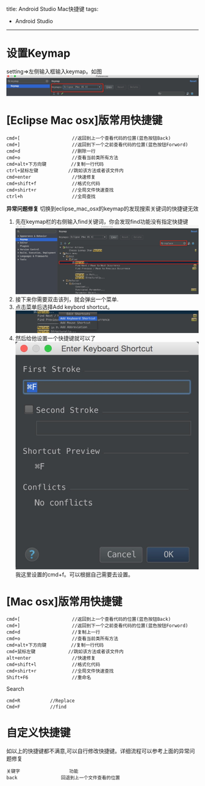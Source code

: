 title: Android Studio Mac快捷键
tags:
- Android Studio
---
# 设置Keymap
setting=>左侧输入框输入keymap。如图
![](https://raw.githubusercontent.com/Waylenw/GithubImg/master/Mac/mac_keymap.png)


# [Eclipse Mac osx]版常用快捷键

```
cmd+[               	//返回到上一个查看代码的位置(蓝色按钮Back)	
cmd+]					//返回到下一个之前查看代码的位置(蓝色按钮Forword)
cmd+d 					//删除一行
cmd+o					//查看当前类所有方法
cmd+alt+下方向键      	 //复制一行代码
ctrl+鼠标左键         	//跳如该方法或者该文件内
cmd+enter				//快速修复
cmd+shift+f				//格式化代码	
cmd+shirt+r				//全局文件快速查找
ctrl+h 					//全局查找
```
**异常问题修复**
切换到eclipse_mac_osx的keymap的发现搜索关键词的快捷键无效
1. 先在keymap栏的右侧输入find关键词，你会发现find功能没有指定快捷键
![](https://raw.githubusercontent.com/Waylenw/GithubImg/master/Mac/mackeymap1.png)
2.  接下来你需要双击该列，就会弹出一个菜单. 
3.  点击菜单后选择Add keybord shortcut。
![](https://raw.githubusercontent.com/Waylenw/GithubImg/master/Mac/mackeymap2.png)
4.  然后给他设置一个快捷键就可以了
 ![](https://raw.githubusercontent.com/Waylenw/GithubImg/master/Mac/mackeymap3.png) 
我这里设置的cmd+f。可以根据自己需要去设置。	

# [Mac osx]版常用快捷键
```
cmd+[               	//返回到上一个查看代码的位置(蓝色按钮Back)	
cmd+]					//返回到下一个之前查看代码的位置(蓝色按钮Forword)
cmd+d 					//复制上一行
cmd+o					//查看当前类所有方法
cmd+alt+下方向键      	 //复制一行代码
cmd+鼠标左键         	//跳如该方法或者该文件内
alt+enter				//快速修复
cmd+shift+l				//格式化代码	
cmd+shirt+r				//全局文件快速查找
Shift+F6				//重命名
```
Search
```
cmd+R         	//Replace
Cmd+F			//find
```

# 自定义快捷键
如以上的快捷键都不满意,可以自行修改快捷键。详细流程可以参考上面的异常问题修复
```
关键字              	 功能
back				回退到上一个文件查看的位置

```



 